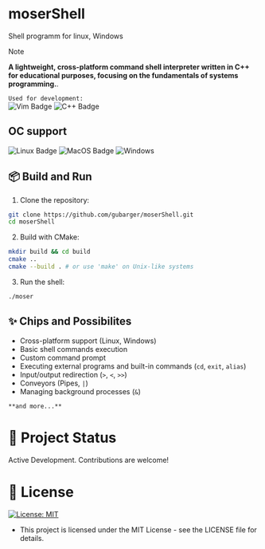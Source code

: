 # moserShell
Shell programm for linux, Windows  
> [!NOTE]
> **A lightweight, cross-platform command shell interpreter written in C++ for educational purposes, focusing on the fundamentals of systems programming.**.  

`Used for development:`  
![Vim Badge](https://img.shields.io/badge/VIM-%2311AB00.svg?&style=for-the-badge&logo=vim&logoColor=white)
![C++ Badge](https://img.shields.io/badge/C%2B%2B-00599C?style=for-the-badge&logo=c%2B%2B&logoColor=white)

## OC support
![Linux Badge](https://img.shields.io/badge/Linux-FCC624?style=for-the-badge&logo=linux&logoColor=black)
![MacOS Badge](https://img.shields.io/badge/mac%20os-000000?style=for-the-badge&logo=apple&logoColor=white)
![Windows](https://img.shields.io/badge/Windows-0078D6?style=for-the-badge&logo=windows&logoColor=white)

## 📦 Build and Run
1) Clone the repository:
```bash
git clone https://github.com/gubarger/moserShell.git
cd moserShell
```

2) Build with CMake:
```bash
mkdir build && cd build
cmake ..
cmake --build . # or use 'make' on Unix-like systems
```

3) Run the shell:
```bash
./moser
```

## ✨ Chips and Possibilites
- Cross-platform support (Linux, Windows)
- Basic shell commands execution
- Custom command prompt
- Executing external programs and built-in commands (`cd`, `exit`, `alias`)
- Input/output redirection (`>`, `<`, `>>`)
- Conveyors (Pipes, `|`)
- Managing background processes (`&`)

`**and more...**`
# 🚧 Project Status
Active Development. Contributions are welcome!

# 📄 License
[![License: MIT](https://img.shields.io/badge/License-MIT-yellow.svg)](https://opensource.org/licenses/MIT)  
- This project is licensed under the MIT License - see the LICENSE file for details.
